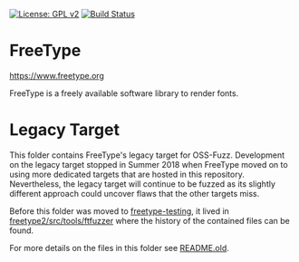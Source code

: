 [![License: GPL v2](https://img.shields.io/badge/License-GPL%20v2-blue.svg)](https://www.gnu.org/licenses/old-licenses/gpl-2.0.en.html)
[![Build Status](https://travis-ci.com/freetype/freetype2-testing.svg?branch=master)](https://travis-ci.com/freetype/freetype2-testing)

# FreeType

https://www.freetype.org

FreeType is a freely available software library to render fonts.

# Legacy Target

This folder contains FreeType's legacy target for OSS-Fuzz.  Development on
the legacy target stopped in Summer 2018 when FreeType moved on to using more
dedicated targets that are hosted in this repository.  Nevertheless, the
legacy target will continue to be fuzzed as its slightly different approach
could uncover flaws that the other targets miss.

Before this folder was moved to
[freetype-testing](https://github.com/freetype/freetype2-testing), it lived in
[freetype2/src/tools/ftfuzzer](http://git.savannah.gnu.org/cgit/freetype/freetype2.git)
where the history of the contained files can be found.

For more details on the files in this folder see
[README.old](https://github.com/freetype/freetype2-testing/blob/master/fuzzing/src/legacy/README.old).
